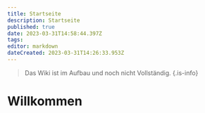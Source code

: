 ```yaml
---
title: Startseite
description: Startseite
published: true
date: 2023-03-31T14:58:44.397Z
tags: 
editor: markdown
dateCreated: 2023-03-31T14:26:33.953Z
---
```


> Das Wiki ist im Aufbau und noch nicht Vollständig.
{.is-info}

# Willkommen
